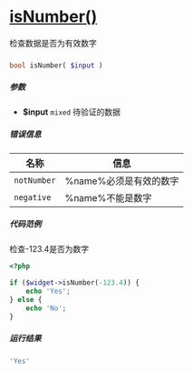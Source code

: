 [isNumber()](http://twinh.github.io/widget/api/isNumber)
========================================================

检查数据是否为有效数字

### 
```php
bool isNumber( $input )
```

##### 参数
* **$input** `mixed` 待验证的数据

##### 错误信息
| **名称**              | **信息**                                                       | 
|-----------------------|----------------------------------------------------------------|
| `notNumber`           | %name%必须是有效的数字                                         |
| `negative`            | %name%不能是数字                                               |

##### 代码范例
检查-123.4是否为数字
```php
<?php
 
if ($widget->isNumber(-123.4)) {
    echo 'Yes';
} else {
    echo 'No';
}
```
##### 运行结果
```php
'Yes'
```
